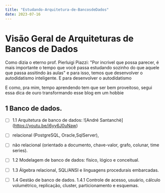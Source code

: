 ```yaml
---
title: "Estudando-Arquitetura-de-BancosdeDados"
date: 2023-07-16
---
```


# Visão Geral de Arquiteturas de Bancos de Dados

Como dizia o eterno prof. Pierluigi Piazzi: "Por incrivel que possa parecer, é mais 
importante o tempo que você passa estudando sozinho do que aquele que passa assitindo às aulas" 
e para isso, temos que desenvolver o autodidatismo inteligente. E para desenvolver o autodidatismo

E como, pra mim, tempo aprendendo tem que ser bem proveitoso, segui essa dica de ouro transformando esse blog em um hobbie

##  1 Banco de dados. 
- [ ] 1.1 Arquitetura de banco de dados: ![André Santanchè] (https://youtu.be/i6yy6J0uNaw)
- [ ] relacional (PostgreSQL, Oracle,SqlServer), 
- [ ] não relacional (orientado a documento, chave-valor, grafo, colunar, time series). 


- [ ] 1.2 Modelagem de banco de dados: físico, lógico e conceitual.
- [ ]  1.3 Álgebra relacional, SQL/ANSI e linguagens procedurais embarcadas.
- [ ]  1.4 Gestão de banco de dados. 1.4.1 Controle de acesso, usuário, cálculo volumétrico, replicação, cluster, particionamento e esquemas. 

